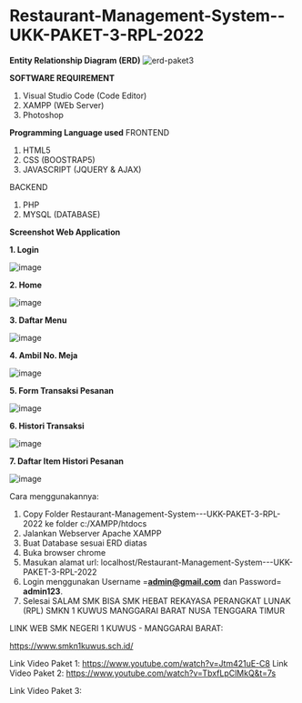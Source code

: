 # Restaurant-Management-System--UKK-PAKET-3-RPL-2022

**Entity Relationship Diagram (ERD)**
![erd-paket3](https://user-images.githubusercontent.com/88584119/155955493-15a17445-04eb-429c-a883-065cd6462b1a.png)

**SOFTWARE REQUIREMENT**
1. Visual Studio Code (Code Editor)
2. XAMPP (WEb Server)
3. Photoshop


**Programming Language used**
FRONTEND
1. HTML5
2. CSS (BOOSTRAP5)
3. JAVASCRIPT (JQUERY & AJAX)

BACKEND
1. PHP
2. MYSQL (DATABASE)

**Screenshot Web Application**

**1. Login**

![image](https://user-images.githubusercontent.com/88584119/155957372-5c47d147-f326-4ebf-bbb7-42636e67724f.png)

**2. Home**

![image](https://user-images.githubusercontent.com/88584119/155958542-e6b2aac8-7b4f-4592-9c43-d3c61aa9a55b.png)

**3. Daftar Menu**

![image](https://user-images.githubusercontent.com/88584119/155958679-b27b2f7e-a5ad-4986-bdb6-8fb03ebad80a.png)

**4. Ambil No. Meja**

![image](https://user-images.githubusercontent.com/88584119/155958858-7a5f2f2e-ec7d-421c-9911-dff7063a8902.png)

**5. Form Transaksi Pesanan**

![image](https://user-images.githubusercontent.com/88584119/155959043-583418c5-97be-4e7d-8faf-1e5d531e4089.png)

**6. Histori Transaksi**

![image](https://user-images.githubusercontent.com/88584119/155959267-f667f523-369c-4882-8d90-9b00be416bbc.png)

**7. Daftar Item Histori Pesanan**

![image](https://user-images.githubusercontent.com/88584119/155959558-9ffbb2be-856e-4353-9ea5-9411b5e5e166.png)

Cara menggunakannya:

1. Copy Folder Restaurant-Management-System---UKK-PAKET-3-RPL-2022 ke folder c:/XAMPP/htdocs
2. Jalankan Webserver Apache XAMPP
3. Buat Database sesuai ERD diatas
4. Buka browser chrome
5. Masukan alamat url: localhost/Restaurant-Management-System---UKK-PAKET-3-RPL-2022
6. Login menggunakan Username =**admin@gmail.com** dan Password= **admin123**.
7. Selesai
SALAM SMK BISA SMK HEBAT REKAYASA PERANGKAT LUNAK (RPL) SMKN 1 KUWUS MANGGARAI BARAT NUSA TENGGARA TIMUR

LINK WEB SMK NEGERI 1 KUWUS - MANGGARAI BARAT:

https://www.smkn1kuwus.sch.id/

Link Video Paket 1:
https://www.youtube.com/watch?v=Jtm421uE-C8
Link Video Paket 2:
https://www.youtube.com/watch?v=TbxfLpClMkQ&t=7s

Link Video Paket 3:
